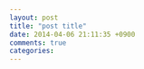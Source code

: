 ```yaml
---
layout: post
title: "post title"
date: 2014-04-06 21:11:35 +0900
comments: true
categories: 
---
```


